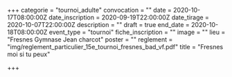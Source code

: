 +++
categorie = "tournoi_adulte"
convocation = ""
date = 2020-10-17T08:00:00Z
date_inscription = 2020-09-19T22:00:00Z
date_tirage = 2020-10-07T22:00:00Z
description = ""
draft = true
end_date = 2020-10-18T08:00:00Z
event_type = "tournoi"
fiche_inscription = ""
image = ""
lieu = "Fresnes Gymnase Jean charcot"
poster = ""
reglement = "img/reglement_particulier_15e_tournoi_fresnes_bad_vf.pdf"
title = "Fresnes moi si tu peux"

+++
